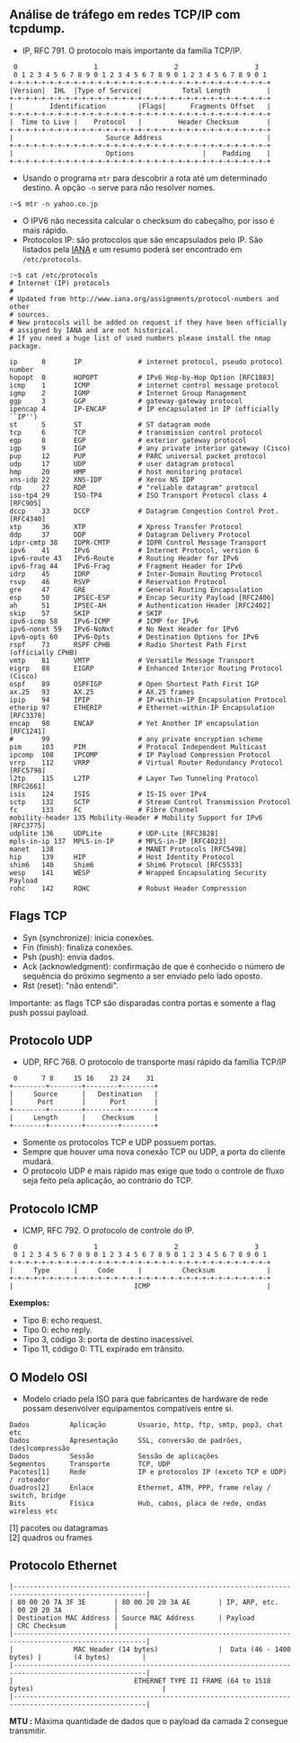 ## Análise de tráfego em redes TCP/IP com tcpdump.
- IP, RFC 791. O protocolo mais importante da família TCP/IP.
~~~
 0                   1                   2                   3
 0 1 2 3 4 5 6 7 8 9 0 1 2 3 4 5 6 7 8 9 0 1 2 3 4 5 6 7 8 9 0 1
+-+-+-+-+-+-+-+-+-+-+-+-+-+-+-+-+-+-+-+-+-+-+-+-+-+-+-+-+-+-+-+-+
|Version|  IHL  |Type of Service|          Total Length         |
+-+-+-+-+-+-+-+-+-+-+-+-+-+-+-+-+-+-+-+-+-+-+-+-+-+-+-+-+-+-+-+-+
|         Identification        |Flags|      Fragments Offset   |
+-+-+-+-+-+-+-+-+-+-+-+-+-+-+-+-+-+-+-+-+-+-+-+-+-+-+-+-+-+-+-+-+
|  Time to Live |    Protocol   |         Header Checksum       |
+-+-+-+-+-+-+-+-+-+-+-+-+-+-+-+-+-+-+-+-+-+-+-+-+-+-+-+-+-+-+-+-+
|                       Source Address                          |
+-+-+-+-+-+-+-+-+-+-+-+-+-+-+-+-+-+-+-+-+-+-+-+-+-+-+-+-+-+-+-+-+
|                       Options                 |    Padding    |
+-+-+-+-+-+-+-+-+-+-+-+-+-+-+-+-+-+-+-+-+-+-+-+-+-+-+-+-+-+-+-+-+
~~~
- Usando o programa `mtr` para descobrir a rota até um determinado destino. A opção `-n` serve para não resolver nomes.
~~~
:~$ mtr -n yahoo.co.jp
~~~

- O IPV6 não necessita calcular o checksum do cabeçalho, por isso é mais rápido.
- Protocolos IP: são protocolos que são encapsulados pelo IP. São listados pela [IANA](http://www.iana.org/assignments/protocol-numbers) e um resumo poderá ser encontrado em `/etc/protocols`.
~~~
:~$ cat /etc/protocols
# Internet (IP) protocols
#
# Updated from http://www.iana.org/assignments/protocol-numbers and other
# sources.
# New protocols will be added on request if they have been officially
# assigned by IANA and are not historical.
# If you need a huge list of used numbers please install the nmap package.

ip      0       IP              # internet protocol, pseudo protocol number
hopopt  0       HOPOPT          # IPv6 Hop-by-Hop Option [RFC1883]
icmp    1       ICMP            # internet control message protocol
igmp    2       IGMP            # Internet Group Management
ggp     3       GGP             # gateway-gateway protocol
ipencap 4       IP-ENCAP        # IP encapsulated in IP (officially ``IP'')
st      5       ST              # ST datagram mode
tcp     6       TCP             # transmission control protocol
egp     8       EGP             # exterior gateway protocol
igp     9       IGP             # any private interior gateway (Cisco)
pup     12      PUP             # PARC universal packet protocol
udp     17      UDP             # user datagram protocol
hmp     20      HMP             # host monitoring protocol
xns-idp 22      XNS-IDP         # Xerox NS IDP
rdp     27      RDP             # "reliable datagram" protocol
iso-tp4 29      ISO-TP4         # ISO Transport Protocol class 4 [RFC905]
dccp    33      DCCP            # Datagram Congestion Control Prot. [RFC4340]
xtp     36      XTP             # Xpress Transfer Protocol
ddp     37      DDP             # Datagram Delivery Protocol
idpr-cmtp 38    IDPR-CMTP       # IDPR Control Message Transport
ipv6    41      IPv6            # Internet Protocol, version 6
ipv6-route 43   IPv6-Route      # Routing Header for IPv6
ipv6-frag 44    IPv6-Frag       # Fragment Header for IPv6
idrp    45      IDRP            # Inter-Domain Routing Protocol
rsvp    46      RSVP            # Reservation Protocol
gre     47      GRE             # General Routing Encapsulation
esp     50      IPSEC-ESP       # Encap Security Payload [RFC2406]
ah      51      IPSEC-AH        # Authentication Header [RFC2402]
skip    57      SKIP            # SKIP
ipv6-icmp 58    IPv6-ICMP       # ICMP for IPv6
ipv6-nonxt 59   IPv6-NoNxt      # No Next Header for IPv6
ipv6-opts 60    IPv6-Opts       # Destination Options for IPv6
rspf    73      RSPF CPHB       # Radio Shortest Path First (officially CPHB)
vmtp    81      VMTP            # Versatile Message Transport
eigrp   88      EIGRP           # Enhanced Interior Routing Protocol (Cisco)
ospf    89      OSPFIGP         # Open Shortest Path First IGP
ax.25   93      AX.25           # AX.25 frames
ipip    94      IPIP            # IP-within-IP Encapsulation Protocol
etherip 97      ETHERIP         # Ethernet-within-IP Encapsulation [RFC3378]
encap   98      ENCAP           # Yet Another IP encapsulation [RFC1241]
#       99                      # any private encryption scheme
pim     103     PIM             # Protocol Independent Multicast
ipcomp  108     IPCOMP          # IP Payload Compression Protocol
vrrp    112     VRRP            # Virtual Router Redundancy Protocol [RFC5798]
l2tp    115     L2TP            # Layer Two Tunneling Protocol [RFC2661]
isis    124     ISIS            # IS-IS over IPv4
sctp    132     SCTP            # Stream Control Transmission Protocol
fc      133     FC              # Fibre Channel
mobility-header 135 Mobility-Header # Mobility Support for IPv6 [RFC3775]
udplite 136     UDPLite         # UDP-Lite [RFC3828]
mpls-in-ip 137  MPLS-in-IP      # MPLS-in-IP [RFC4023]
manet   138                     # MANET Protocols [RFC5498]
hip     139     HIP             # Host Identity Protocol
shim6   140     Shim6           # Shim6 Protocol [RFC5533]
wesp    141     WESP            # Wrapped Encapsulating Security Payload
rohc    142     ROHC            # Robust Header Compression
~~~
 ## Flags TCP
 - Syn (synchronize): inicia conexões.
 - Fin (finish): finaliza conexões.
 - Psh (push): envia dados.
 - Ack (acknowledgment): confirmação de que é conhecido o número de sequência do próximo segmento a ser enviado pelo lado oposto.
 - Rst (reset): "não entendi".
   
Importante: as flags TCP são disparadas contra portas e somente a flag push possui payload.
 
## Protocolo UDP
- UDP, RFC 768. O protocolo de transporte masi rápido da família TCP/IP
~~~
 0      7 8     15 16    23 24    31 
+--------+--------+--------+--------+
|     Source      |   Destination   |
|      Port       |      Port       |
+--------+--------+--------+--------+
|     Length      |    Checksum     |
+--------+--------+--------+--------+
~~~
- Somente os protocolos TCP e UDP possuem portas.
- Sempre que houver uma nova conexão TCP ou UDP, a porta do cliente mudará.
- O protocolo UDP é mais rápido mas exige que todo o controle de fluxo seja feito pela aplicação, ao contrário do TCP.

## Protocolo ICMP
- ICMP, RFC 792. O protocolo de controle do IP.
~~~
 0                   1                   2                   3
 0 1 2 3 4 5 6 7 8 9 0 1 2 3 4 5 6 7 8 9 0 1 2 3 4 5 6 7 8 9 0 1
+-+-+-+-+-+-+-+-+-+-+-+-+-+-+-+-+-+-+-+-+-+-+-+-+-+-+-+-+-+-+-+-+
|     Type      |     Code      |          Checksum             |
+-+-+-+-+-+-+-+-+-+-+-+-+-+-+-+-+-+-+-+-+-+-+-+-+-+-+-+-+-+-+-+-+
|                              ICMP                             |
~~~
**Exemplos:**
- Tipo 8: echo request.
- Tipo 0: echo reply.
- Tipo 3, código 3: porta de destino inacessível.
- Tipo 11, código 0: TTL expirado em trânsito.

## O Modelo OSI
- Modelo criado pela ISO para que fabricantes de hardware de rede possam desenvolver equipamentos compatíveis entre si.
~~~
Dados          Aplicação        Usuario, http, ftp, smtp, pop3, chat etc
Dados          Apresentação     SSL, conversão de padrões, (des)compressão
Dados          Sessão           Sessão de aplicações
Segmentos      Transporte       TCP, UDP
Pacotes[1]     Rede             IP e protocolos IP (exceto TCP e UDP) / roteador
Quadros[2]     Enlace           Ethernet, ATM, PPP, frame relay / switch, bridge
Bits           Física           Hub, cabos, placa de rede, ondas wireless etc
~~~
[1] pacotes ou datagramas  
[2] quadros ou frames  
  
## Protocolo Ethernet
~~~
|-------------------------------------------------------------------------------------------------------| 
| 80 00 20 7A 3F 3E       | 80 00 20 20 3A AE       | IP, ARP, etc.           | 00 20 20 3A             |
| Destination MAC Address | Source MAC Address      | Payload                 | CRC Checksum            |
|-------------------------------------------------------------------------------------------------------|
|               MAC Header (14 bytes)               |  Data (46 - 1400 bytes) |        (4 bytes)        |
|-------------------------------------------------------------------------------------------------------|
|                              ETHERNET TYPE II FRAME (64 to 1518 bytes)                                |
|-------------------------------------------------------------------------------------------------------|
~~~
**MTU :** Máxima quantidade de dados que o payload da camada 2 consegue transmitir.  


